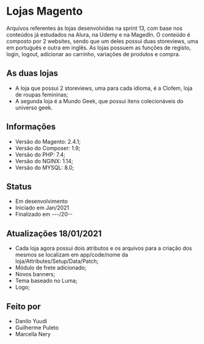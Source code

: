 # Lojas Magento
Arquivos referentes às lojas desenvolvidas na sprint 13, com base nos conteúdos já estudados na Alura, na Udemy e na MagedIn.
O conteúdo é composto por 2 websites, sendo que um deles possui duas storeviews, uma em português e outra em inglês. As lojas possuem as funções de registo, login, logout, adicionar ao carrinho, variações de produtos e compra.

## As duas lojas
- A loja que possui 2 storeviews, uma para cada idioma, é a Clofem, loja de roupas femininas;
- A segunda loja é a Mundo Geek, que possui itens colecionáveis do universo geek.

## Informações
- Versão do Magento: 2.4.1;
- Versão do Composer: 1.9;
- Versão do PHP: 7.4;
- Versão do NGINX: 1.14;
- Versão do MYSQL: 8.0;

## Status
- Em desenvolvimento
- Iniciado em Jan/2021
- Finalizado em ---/20--

## Atualizações 18/01/2021
- Cada loja agora possui dois atributos e os arquivos para a criação dos mesmos se localizam em app/code/nome da loja/Attributes/Setup/Data/Patch;
- Módulo de frete adicionado;
- Novos banners;
- Tema baseado no Luma;
- Logo;
    
## Feito por
- Danilo Yuudi
- Guilherme Puleto
- Marcella Nery
